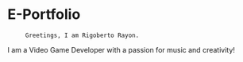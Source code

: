 # E-Portfolio

         Greetings, I am Rigoberto Rayon.
I am a Video Game Developer with a passion for music and creativity!


 
 
